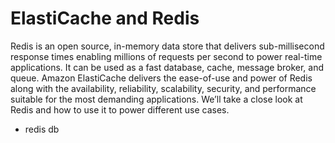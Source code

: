 # ElastiCache and Redis

Redis is an open source, in-memory data store that delivers sub-millisecond response times enabling millions of requests per second to power real-time applications. It can be used as a fast database, cache, message broker, and queue. Amazon ElastiCache delivers the ease-of-use and power of Redis along with the availability, reliability, scalability, security, and performance suitable for the most demanding applications. We’ll take a close look at Redis and how to use it to power different use cases.

- redis db

